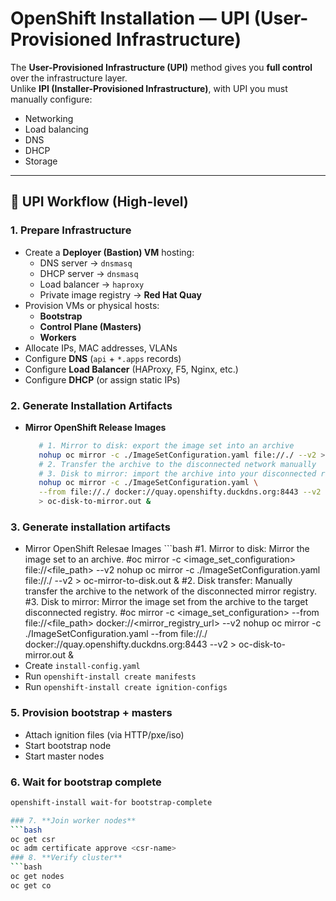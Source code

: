 # OpenShift Installation — UPI (User-Provisioned Infrastructure)

The **User-Provisioned Infrastructure (UPI)** method gives you **full control** over the infrastructure layer.  
Unlike **IPI (Installer-Provisioned Infrastructure)**, with UPI you must manually configure:

- Networking  
- Load balancing  
- DNS  
- DHCP  
- Storage  

---

## 🔹 UPI Workflow (High-level)

### 1. Prepare Infrastructure
- Create a **Deployer (Bastion) VM** hosting:
  - DNS server → `dnsmasq`
  - DHCP server → `dnsmasq`
  - Load balancer → `haproxy`
  - Private image registry → **Red Hat Quay**
- Provision VMs or physical hosts:
  - **Bootstrap**
  - **Control Plane (Masters)**
  - **Workers**
- Allocate IPs, MAC addresses, VLANs  
- Configure **DNS** (`api` + `*.apps` records)  
- Configure **Load Balancer** (HAProxy, F5, Nginx, etc.)  
- Configure **DHCP** (or assign static IPs)   

### 2. Generate Installation Artifacts
- **Mirror OpenShift Release Images**  
   ```bash
      # 1. Mirror to disk: export the image set into an archive
      nohup oc mirror -c ./ImageSetConfiguration.yaml file://./ --v2 > oc-mirror-to-disk.out &
      # 2. Transfer the archive to the disconnected network manually
      # 3. Disk to mirror: import the archive into your disconnected registry
      nohup oc mirror -c ./ImageSetConfiguration.yaml \
      --from file://./ docker://quay.openshifty.duckdns.org:8443 --v2 \
      > oc-disk-to-mirror.out & 

### 3. **Generate installation artifacts**
   - Mirror OpenShift Relesae Images
	```bash
	#1. Mirror to disk: Mirror the image set to an archive.
	#oc mirror -c <image_set_configuration> file://<file_path> --v2
	nohup oc mirror -c ./ImageSetConfiguration.yaml file://./ --v2 > oc-mirror-to-disk.out &
	#2. Disk transfer: Manually transfer the archive to the network of the disconnected mirror registry.
	#3. Disk to mirror: Mirror the image set from the archive to the target disconnected registry.
	#oc mirror -c <image_set_configuration> --from file://<file_path> docker://<mirror_registry_url> --v2
	nohup oc mirror -c ./ImageSetConfiguration.yaml --from file://./ docker://quay.openshifty.duckdns.org:8443 --v2 > oc-disk-to-mirror.out &
   - Create `install-config.yaml`
   - Run `openshift-install create manifests`
   - Run `openshift-install create ignition-configs`

### 5. **Provision bootstrap + masters**
   - Attach ignition files (via HTTP/pxe/iso)
   - Start bootstrap node
   - Start master nodes

### 6. **Wait for bootstrap complete**
   ```bash
   openshift-install wait-for bootstrap-complete

### 7. **Join worker nodes**
   ```bash
   oc get csr
   oc adm certificate approve <csr-name>
### 8. **Verify cluster**
   ```bash
   oc get nodes
   oc get co
   
